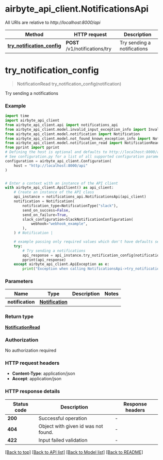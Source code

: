 # airbyte_api_client.NotificationsApi

All URIs are relative to *http://localhost:8000/api*

Method | HTTP request | Description
------------- | ------------- | -------------
[**try_notification_config**](NotificationsApi.md#try_notification_config) | **POST** /v1/notifications/try | Try sending a notifications


# **try_notification_config**
> NotificationRead try_notification_config(notification)

Try sending a notifications

### Example


```python
import time
import airbyte_api_client
from airbyte_api_client.api import notifications_api
from airbyte_api_client.model.invalid_input_exception_info import InvalidInputExceptionInfo
from airbyte_api_client.model.notification import Notification
from airbyte_api_client.model.not_found_known_exception_info import NotFoundKnownExceptionInfo
from airbyte_api_client.model.notification_read import NotificationRead
from pprint import pprint
# Defining the host is optional and defaults to http://localhost:8000/api
# See configuration.py for a list of all supported configuration parameters.
configuration = airbyte_api_client.Configuration(
    host = "http://localhost:8000/api"
)


# Enter a context with an instance of the API client
with airbyte_api_client.ApiClient() as api_client:
    # Create an instance of the API class
    api_instance = notifications_api.NotificationsApi(api_client)
    notification = Notification(
        notification_type=NotificationType("slack"),
        send_on_success=False,
        send_on_failure=True,
        slack_configuration=SlackNotificationConfiguration(
            webhook="webhook_example",
        ),
    ) # Notification | 

    # example passing only required values which don't have defaults set
    try:
        # Try sending a notifications
        api_response = api_instance.try_notification_config(notification)
        pprint(api_response)
    except airbyte_api_client.ApiException as e:
        print("Exception when calling NotificationsApi->try_notification_config: %s\n" % e)
```


### Parameters

Name | Type | Description  | Notes
------------- | ------------- | ------------- | -------------
 **notification** | [**Notification**](Notification.md)|  |

### Return type

[**NotificationRead**](NotificationRead.md)

### Authorization

No authorization required

### HTTP request headers

 - **Content-Type**: application/json
 - **Accept**: application/json


### HTTP response details

| Status code | Description | Response headers |
|-------------|-------------|------------------|
**200** | Successful operation |  -  |
**404** | Object with given id was not found. |  -  |
**422** | Input failed validation |  -  |

[[Back to top]](#) [[Back to API list]](../README.md#documentation-for-api-endpoints) [[Back to Model list]](../README.md#documentation-for-models) [[Back to README]](../README.md)

